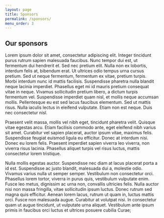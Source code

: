 ```yaml
---
layout: page
title: Sponsors
permalink: /sponsors/
menu_order: 3
---
```


## Our sponsors

Lorem ipsum dolor sit amet, consectetur adipiscing elit. Integer tincidunt purus rutrum sapien malesuada faucibus. Nunc tempor dui est, ut fermentum dui hendrerit et. Sed nec pretium elit. Nulla non ex lobortis, interdum felis at, bibendum erat. Ut ultrices odio tempus urna cursus pretium. Sed ut neque fermentum, fermentum ex vitae, pretium turpis. Morbi interdum nunc id mattis facilisis. Suspendisse pharetra nulla blandit neque lacinia imperdiet. Phasellus eget mi id mauris pretium consequat vitae in neque. Vivamus sollicitudin pretium libero, a dictum turpis fermentum vel. Suspendisse imperdiet quam nisl, et mollis neque accumsan mollis. Pellentesque eu est sed lacus faucibus elementum. Sed ut mattis risus. Nulla iaculis lectus in eleifend vulputate. Etiam non est neque. Duis nec consectetur nisl.

Praesent velit massa, mollis vel nibh eget, tincidunt pharetra velit. Quisque vitae egestas arcu. Etiam facilisis commodo ante, eget eleifend nibh varius sit amet. Curabitur vel sapien placerat, auctor ipsum vitae, maximus felis. Suspendisse feugiat euismod ligula eu efficitur. Donec at interdum nisi. Donec eu lorem felis. Praesent imperdiet sapien viverra leo viverra, non viverra risus lacinia. Phasellus aliquet turpis vel risus luctus, mattis consectetur lorem tristique.

Nulla mollis egestas auctor. Suspendisse nec diam at lacus placerat porta a id est. Suspendisse ac justo blandit, malesuada dui a, molestie odio. Vivamus varius nulla ut semper semper. Vestibulum non consectetur orci. Phasellus lorem tortor, viverra in purus quis, vestibulum vulputate enim. Fusce leo metus, dignissim ac urna non, convallis ultricies felis. Nulla auctor nisi non massa fringilla, vitae sollicitudin ipsum luctus. Donec rutrum sed magna quis efficitur. Aenean lorem lacus, rutrum ut quam in, luctus mattis orci. Fusce non malesuada augue. Curabitur at volutpat nisi. In consectetur quam ut augue tincidunt, ut vulputate urna aliquet. Vestibulum ante ipsum primis in faucibus orci luctus et ultrices posuere cubilia Curae;
